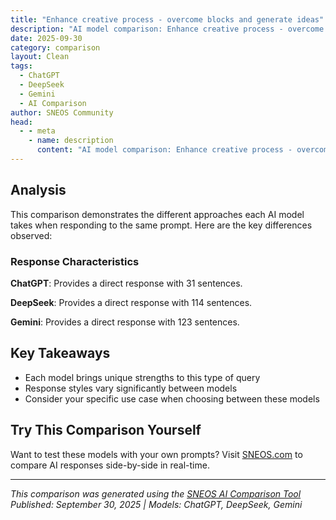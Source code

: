 ```yaml
---
title: "Enhance creative process - overcome blocks and generate ideas"
description: "AI model comparison: Enhance creative process - overcome blocks and generate ideas..."
date: 2025-09-30
category: comparison
layout: Clean
tags:
  - ChatGPT
  - DeepSeek
  - Gemini
  - AI Comparison
author: SNEOS Community
head:
  - - meta
    - name: description
      content: "AI model comparison: Enhance creative process - overcome blocks and generate ideas..."
---
```


<ChatComparison
  title="Enhance creative process - overcome blocks and generate ideas"
  prompt="Enhance creative process - overcome blocks and generate ideas"
  :responses='{"ChatGPT": "Certainly! Here are some effective strategies to enhance your creative process, overcome blocks, and generate fresh ideas:\n\n### 1. Change Your Environment\n- **Switch locations:** Move to a different room, go outdoors, or visit a caf\u00E9.\n- **Declutter:** A clean and organized space can clear your mind.\n- **Add inspiring elements:** Surround yourself with art, plants, or objects that spark creativity.\n\n### 2. Practice Free Writing or Brainstorming\n- Set a timer for 5-10 minutes and write down everything that comes to mind without judgment.\n- Use mind maps to visually connect ideas.\n- List crazy or wild ideas without censoring them.\n\n### 3. Take Breaks and Rest\n- Step away from the project to refresh your mind.\n- Engage in a different activity like walking, exercising, or listening to music.\n- Practice mindfulness or meditation to reduce stress and open your mind.\n\n### 4. Use Creative Exercises\n- **SCAMPER Technique:** Substitute, Combine, Adapt, Modify, Put to another use, Eliminate, Reverse.\n- **Role-playing:** Imagine how a different person or character would approach the problem.\n- **Random input:** Pick a random word or image and find ways to relate it to your project.\n\n### 5. Collaborate and Seek Feedback\n- Discuss your ideas with friends or colleagues to gain new perspectives.\n- Join creative groups or communities.\n- Accept constructive criticism without discouragement.\n\n### 6. Limit Your Options\n- Sometimes constraints can boost creativity by forcing you to think more deeply.\n- Set specific goals or limitations on your work.\n\n### 7. Maintain a Creative Routine\n- Establish regular time blocks dedicated to creative work.\n- Keep a journal or idea notebook handy to capture thoughts anytime.\n\n### 8. Stay Curious and Keep Learning\n- Read books, watch documentaries, or explore topics outside your usual interests.\n- Attend workshops or take online courses related to your field.\n\n---\n\nIf you\u2019d like, I can provide specific prompts or exercises tailored to your creative field\u2014just let me know!", "DeepSeek": "Of course. Enhancing your creative process is like building a mental gym and learning how to exercise. It\u0027s part mindset, part technique, and part routine.\n\nHere is a comprehensive guide to overcoming creative blocks and generating a wealth of ideas, broken down into a two-part framework:\n\n1. **Breaking the Block:** What to do when you\u0027re stuck.\n2. **Building the Flow:** How to generate ideas proactively and consistently.\n\n---\n\n### Part 1: Breaking the Block (When You\u0027re Stuck)\n\nCreative blocks are often caused by pressure, fear, or fatigue. The goal here is to lower the stakes and get moving again.\n\n#### **A. Shift Your Perspective**\n\n1. **Lower the Bar Deliberately:** Tell yourself, \u0022For the next 15 minutes, I will work on the *worst* possible version of this idea.\u0022 This eliminates the pressure to be brilliant and frees you to just create *something*. You can always fix a bad page; you can\u0027t fix a blank one.\n2. **Change the \u0022Unit of Time\u0022:** Instead of \u0022I need to finish this project,\u0022 tell yourself, \u0022I will work on this for just 25 minutes.\u0022 (The Pomodoro Technique). A small, manageable commitment is less daunting.\n3. **Adopt a Beginner\u0027s Mindset:** Ask yourself, \u0022If I were a complete beginner, how would I approach this?\u0022 This forces you to question assumptions and see the problem with fresh eyes.\n\n#### **B. Change Your Inputs \u0026 Environment**\n\n1. **Move Your Body:** Go for a walk, do some stretches, or clean your desk. Physical movement shakes up your mental state and can lead to new neural connections.\n2. **Change Your Scenery:** Work in a different room, a coffee shop, or a library. New sensory inputs stimulate new thoughts.\n3. **Consume Different Media:** If you\u0027re a writer, look at art. If you\u0027re a designer, listen to a complex piece of music. Cross-pollination of different fields is a powerful catalyst.\n4. **Practice \u0022Input Detox\u0022:** Sometimes the block comes from overwhelm. Close all browser tabs, put your phone away, and just sit with your thoughts and a notebook for 10 minutes.\n\n#### **C. Use Simple, Action-Oriented Prompts**\n\nWhen you\u0027re paralyzed, a simple instruction can get the gears turning.\n\n* **Copy and Transform:** Find a piece of work you admire (a poem, a design, a song) and try to recreate its *structure* or *mood* with your own content. You\u0027re not plagiarizing; you\u0027re reverse-engineering.\n* **Use Constraints:** Paradoxically, limits set you free. Try: \u0022Write a story in exactly 100 words,\u0022 or \u0022Design a logo using only circles,\u0022 or \u0022Compose a melody with only three notes.\u0022\n* **The \u0022What If\u0022 Game:** Ask a series of absurd \u0022What if...\u0022 questions about your project.\n * *What if my main character was a toddler?*\n * *What if this product had to be used underwater?*\n * *What if this song was played at double the speed?*\n\n---\n\n### Part 2: Building the Flow (Generating Ideas Proactively)\n\nThis is about creating a system where ideas come to you, rather than you having to hunt them down.\n\n#### **A. Cultivate the Habit of Noticing (Idea Capture)**\n\nYour brain is a terrible filing cabinet. Get ideas out of your head and into a trusted system.\n\n1. **Always Carry a \u0022Swipe File\u0022:** This can be a physical notebook, a notes app on your phone, or a voice recorder. Whenever you see, hear, or think of something interesting\u2014a quote, a color combination, a weird street name, a problem you observe\u2014write it down. This becomes your personal mine of raw material.\n2. **Practice Active Observation:** Dedicate 10 minutes a day to simply observing your environment like a detective or an anthropologist. What do you see that you normally ignore? What patterns emerge?\n\n#### **B. Use Proven Ideation Techniques**\n\nThese are structured methods to force new connections.\n\n1. **Mind Mapping:** Start with a central concept and radiate outwards with connected words, ideas, and images. It\u0027s a visual representation of your brain\u0027s associative process.\n2. **SCAMPER:** A powerful checklist for idea generation. For any existing product or idea, ask:\n * **S**ubstitute: What can I replace?\n * **C**ombine: What can I merge this with?\n * **A**dapt: What else is like this? What context could I change?\n * **M**odify: Could I change the color, size, shape, etc.?\n * **P**ut to another use: How could I use this differently?\n * **E**liminate: What can I remove?\n * **R**everse: What if I did the opposite? Could I reverse the order?\n3. **The \u0022Six Thinking Hats\u0022:** Explore an idea from six different perspectives (Managing, Information, Emotions, Discernment, Optimism, Creativity). This prevents you from getting stuck in a single mode (e.g., only criticizing).\n4. **Word Association \u0026 Forced Connections:** Take two random words from your swipe file (e.g., \u0022moonlight\u0022 and \u0022toaster\u0022) and force yourself to find a connection or create a new idea from their combination. This is the engine of surrealism and innovation.\n\n#### **C. Build a Sustainable Creative Practice**\n\n1. **Create a \u0022Creative Ritual\u0022:** A consistent pre-work routine signals to your brain that it\u0027s time to create. This could be making a specific tea, lighting a candle, or playing a certain song. (As famously practiced by Stephen King).\n2. **Schedule \u0022Idea Time\u0022:** Don\u0027t wait for inspiration to strike. Block out non-negotiable time in your calendar for brainstorming and exploration, even if you don\u0027t have a specific project. Protect this time.\n3. **Separate Creation from Criticism:** This is the golden rule. When you are generating ideas, **do not judge them.** Let them flow. The critical, editing mind has its place, but it must come later. Think of it as a two-stage process: **Divergent Thinking** (open, wild, many ideas) followed by **Convergent Thinking** (analytical, critical, refining ideas).\n\n### The Anti-Block Checklist (When All Else Fails)\n\n* [ ] **Have I taken a break?** (Seriously, go for a walk.)\n* [ ] **Have I lowered the stakes?** (Can I try to make the \u0022worst\u0022 version?)\n* [ ] **Am I trying to create and criticize at the same time?** (Stop judging, just produce.)\n* [ ] **Have I looked at my Swipe File for random inspiration?**\n* [ ] **Have I applied a constraint or a \u0022What If\u0022 question?**\n* [ ] **Can I talk this out with someone?** (Explaining the problem often reveals the solution.)\n\n**Final Thought:** Creativity is not a magical talent possessed by a few; it\u0027s a muscle and a process. By understanding the blocks and actively practicing the techniques, you transform creativity from a fleeting moment of inspiration into a reliable, on-demand skill.", "Gemini": "Let\u0027s break down how to enhance your creative process and overcome blocks to generate new ideas. Here\u0027s a comprehensive approach, broken down into key categories:\n\n**I. Understanding Your Creative Process:**\n\n* **Identify Your Blocks:**\n * **Fear of Failure:** Perfectionism, fear of judgment.\n * **Lack of Time:** Feeling overwhelmed, not prioritizing creativity.\n * **Distractions:** Interruptions, digital noise.\n * **Lack of Inspiration:** Feeling uninspired, stagnant.\n * **Overthinking:** Analyzing too much, paralyzing yourself.\n * **Comfort Zone:** Sticking to familiar ideas and methods.\n* **Recognize Your Peak Creative Times:** When do you feel most creative? Morning? Evening? After exercise? Capitalize on those times.\n* **Understand Your Triggers:** What activities or environments tend to spark your creativity? Nature? Music? Conversations?\n* **Document Your Process:** Keep a journal or log of your creative activities. Note what works, what doesn\u0027t, and what triggers new ideas.\n\n**II. Techniques to Overcome Creative Blocks:**\n\n* **Shift Your Perspective:**\n * **Reframing:** Look at the problem from a different angle. What if the opposite was true?\n * **Role-Playing:** Imagine how someone else (an expert, a child, a historical figure) would approach the problem.\n * **Random Input:** Introduce random elements to the problem (a word, an image, a sound) and see how they connect. Try using a random word generator.\n * **Challenge Assumptions:** Question the underlying assumptions of the problem. Are they really necessary?\n* **Stimulate Your Senses:**\n * **Change of Scenery:** Go for a walk, visit a museum, work in a different room.\n * **Listen to Music:** Choose music that inspires you, whether it\u0027s upbeat and energetic or calming and reflective.\n * **Engage with Art:** Look at paintings, sculptures, films, or books that resonate with you.\n * **Sensory Deprivation (briefly):** Sometimes, minimizing external stimuli can help you focus inward.\n* **Break Down the Problem:**\n * **Chunking:** Divide the problem into smaller, more manageable parts.\n * **Mind Mapping:** Visually organize your thoughts and ideas around a central theme.\n * **Reverse Brainstorming:** Instead of generating solutions, brainstorm ways to make the problem *worse*. Then, reverse those ideas into potential solutions.\n* **Embrace Imperfection:**\n * **\u0022Shitty First Drafts\u0022:** Allow yourself to create a messy, imperfect first version without judgment.\n * **Experimentation:** Try new things without worrying about the outcome. The goal is to learn and explore.\n * **Let Go of Control:** Sometimes, the best ideas come when you\u0027re not trying too hard.\n* **Take a Break:**\n * **Step Away:** Sometimes, the best thing you can do is walk away from the problem and do something completely different.\n * **Meditate or Practice Mindfulness:** Clear your mind and focus on the present moment.\n * **Engage in Physical Activity:** Exercise can help release endorphins and clear your head.\n * **Sleep On It:** Let your subconscious work on the problem while you sleep.\n\n**III. Idea Generation Techniques:**\n\n* **Brainstorming:**\n * **Quantity Over Quality:** Generate as many ideas as possible, without judgment.\n * **Build on Ideas:** Encourage participants to build on each other\u0027s ideas.\n * **Defer Judgment:** Don\u0027t criticize or evaluate ideas during the brainstorming session.\n * **Timeboxing:** Set a time limit for the brainstorming session to maintain focus.\n* **SCAMPER:** A checklist that prompts you to think about how you can change an existing product or service to create something new.\n * **S**ubstitute: What can you substitute? Materials, components, processes?\n * **C**ombine: What can you combine? Ideas, features, technologies?\n * **A**dapt: What can you adapt? What else is like this? What other ideas does this suggest?\n * **M**odify: What can you modify? Enlarge, reduce, change shape, color, or function?\n * **P**ut to other uses: What else can it be used for? Are there new markets or applications?\n * **E**liminate: What can you eliminate? Simplify, reduce complexity, remove unnecessary features?\n * **R**everse: What can you reverse? Turn it upside down, inside out, or backwards?\n* **The \u0022Yes, and...\u0022 Technique:** A technique borrowed from improv, where you accept an idea and then build upon it.\n* **Analogy Thinking:** Draw parallels between seemingly unrelated concepts. \u0022This problem is like trying to...\u0022\n* **Storyboarding:** Visually map out the steps involved in a process or narrative to identify areas for innovation.\n* **Attribute Listing:** List the key attributes of a product or service, then brainstorm ways to improve each attribute.\n* **Concept Blending:** Combine two or more different concepts to create a new and innovative idea.\n* **TRIZ (Theory of Inventive Problem Solving):** A systematic approach to problem-solving based on patterns of invention. (More complex, requires learning the TRIZ principles).\n\n**IV. Cultivating a Creative Environment:**\n\n* **Create a Dedicated Workspace:** A place where you can focus and feel inspired.\n* **Gather Inspiration:** Surround yourself with things that inspire you, such as books, art, quotes, and objects.\n* **Embrace Failure as Learning:** View failures as opportunities to learn and grow.\n* **Seek Feedback:** Share your ideas with others and be open to constructive criticism.\n* **Stay Curious:** Cultivate a sense of curiosity and a desire to learn new things.\n* **Network with Others:** Connect with other creative people to share ideas and get inspired.\n* **Continuous Learning:** Read books, take courses, and attend workshops to expand your knowledge and skills.\n* **Manage Your Time:** Schedule dedicated time for creative work and protect it from distractions.\n* **Take Care of Yourself:** Get enough sleep, eat healthy foods, and exercise regularly. Physical and mental well-being are essential for creativity.\n\n**V. Tools \u0026 Resources:**\n\n* **Mind Mapping Software:** MindManager, XMind, FreeMind.\n* **Brainstorming Apps:** Stormboard, Miro, Mural.\n* **Random Word/Idea Generators:** Online tools.\n* **Inspiration Platforms:** Pinterest, Behance, Dribbble.\n* **Note-Taking Apps:** Evernote, OneNote, Google Keep.\n* **Creative Communities:** Online forums, workshops, local meetups.\n\n**Example: Overcoming Writer\u0027s Block:**\n\nLet\u0027s say you\u0027re a writer facing writer\u0027s block. Here\u0027s how you could apply these techniques:\n\n1. **Identify the Block:** Is it fear of judgment, lack of ideas, perfectionism, or something else?\n2. **Shift Perspective:**\n * **Role-Playing:** \u0022What would Stephen King do if he were stuck?\u0022\n * **Random Input:** Use a random word generator to get a word and try to incorporate it into your story.\n3. **Stimulate Senses:** Go for a walk in nature, listen to music that evokes the desired mood.\n4. **Break Down the Problem:** If you\u0027re stuck on a whole novel, focus on writing just one scene. If you\u0027re stuck on a scene, focus on writing just one sentence.\n5. **Embrace Imperfection:** Write a \u0022shitty first draft\u0022 without worrying about grammar or style.\n6. **Take a Break:** Step away from the computer and do something completely different.\n7. **Idea Generation:** Use the SCAMPER technique to brainstorm ways to change your plot or characters.\n\n**Key Takeaways:**\n\n* Creativity is a muscle; the more you use it, the stronger it becomes.\n* Experiment with different techniques to find what works best for you.\n* Be patient and persistent. Overcoming creative blocks takes time and effort.\n* Don\u0027t be afraid to fail. Failure is a natural part of the creative process.\n* Most importantly: **Make time for creativity. Prioritize it.** Even 15 minutes a day can make a huge difference.\n\nBy understanding your creative process, employing various techniques to overcome blocks, and cultivating a creative environment, you can unlock your creative potential and generate a wealth of new ideas. Good luck!\n"}' 
  published-date="22:46"
/>

## Analysis

This comparison demonstrates the different approaches each AI model takes when responding to the same prompt. Here are the key differences observed:

### Response Characteristics

**ChatGPT**: Provides a direct response with 31 sentences. 

**DeepSeek**: Provides a direct response with 114 sentences. 

**Gemini**: Provides a direct response with 123 sentences. 

## Key Takeaways

- Each model brings unique strengths to this type of query
- Response styles vary significantly between models
- Consider your specific use case when choosing between these models

## Try This Comparison Yourself

Want to test these models with your own prompts? Visit [SNEOS.com](https://sneos.com) to compare AI responses side-by-side in real-time.

---

*This comparison was generated using the [SNEOS AI Comparison Tool](https://sneos.com)*
*Published: September 30, 2025 | Models: ChatGPT, DeepSeek, Gemini*
